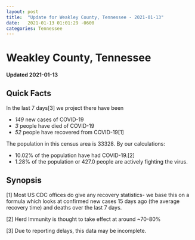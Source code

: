 ```yaml
---
layout: post
title:  "Update for Weakley County, Tennessee - 2021-01-13"
date:   2021-01-13 01:01:29 -0600
categories: Tennessee
---
```


# Weakley County, Tennessee
#### Updated 2021-01-13

## Quick Facts

In the last 7 days[3] we project there have been
- *149* new cases of COVID-19
- *3* people have died of COVID-19
- *52* people have recovered from COVID-19[1]

The population in this census area is 33328. By our calculations:
- 10.02% of the population have had COVID-19.[2]
- 1.28% of the population or 427.0 people are actively fighting the virus.

## Synopsis




[1] Most US CDC offices do give any recovery statistics- we base this on a formula which looks at confirmed new cases
15 days ago (the average recovery time) and deaths over the last 7 days.

[2] Herd Immunity is thought to take effect at around ~70-80%

[3] Due to reporting delays, this data may be incomplete.
 
    